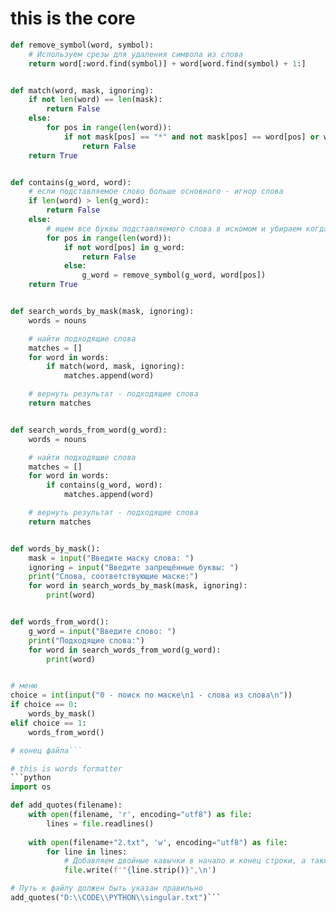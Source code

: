 # this is the core
```python
def remove_symbol(word, symbol):
    # Используем срезы для удаления символа из слова
    return word[:word.find(symbol)] + word[word.find(symbol) + 1:]


def match(word, mask, ignoring):
    if not len(word) == len(mask):
        return False
    else:
        for pos in range(len(word)):
            if not mask[pos] == "*" and not mask[pos] == word[pos] or word[pos] in ignoring:
                return False
    return True


def contains(g_word, word):
    # если подставляемое слово больше основного - игнор слова
    if len(word) > len(g_word):
        return False
    else:
        # ищем все буквы подставляемого слова в искомом и убираем когда находим, если не нашли совсем - игнор слова
        for pos in range(len(word)):
            if not word[pos] in g_word:
                return False
            else:
                g_word = remove_symbol(g_word, word[pos])
    return True


def search_words_by_mask(mask, ignoring):
    words = nouns

    # найти подходящие слова
    matches = []
    for word in words:
        if match(word, mask, ignoring):
            matches.append(word)

    # вернуть результат - подходящие слова
    return matches


def search_words_from_word(g_word):
    words = nouns

    # найти подходящие слова
    matches = []
    for word in words:
        if contains(g_word, word):
            matches.append(word)

    # вернуть результат - подходящие слова
    return matches


def words_by_mask():
    mask = input("Введите маску слова: ")
    ignoring = input("Введите запрещённые буквы: ")
    print("Слова, соответствующие маске:")
    for word in search_words_by_mask(mask, ignoring):
        print(word)


def words_from_word():
    g_word = input("Введите слово: ")
    print("Подходящие слова:")
    for word in search_words_from_word(g_word):
        print(word)


# меню
choice = int(input("0 - поиск по маске\n1 - слова из слова\n"))
if choice == 0:
    words_by_mask()
elif choice == 1:
    words_from_word()

# конец файла```

# this is words formatter
```python
import os

def add_quotes(filename):
    with open(filename, 'r', encoding="utf8") as file:
        lines = file.readlines()
    
    with open(filename+"2.txt", 'w', encoding="utf8") as file:
        for line in lines:
            # Добавляем двойные кавычки в начало и конец строки, а также запятую после каждой строки
            file.write(f'"{line.strip()}",\n')

# Путь к файлу должен быть указан правильно
add_quotes("D:\\CODE\\PYTHON\\singular.txt")```
